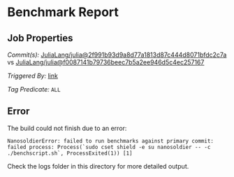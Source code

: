 # Benchmark Report

## Job Properties

*Commit(s):* [JuliaLang/julia@2f991b93d9a8d77a1813d87c444d8071bfdc2c7a](https://github.com/JuliaLang/julia/commit/2f991b93d9a8d77a1813d87c444d8071bfdc2c7a) vs [JuliaLang/julia@f0087141b79736beec7b5a2ee946d5c4ec257167](https://github.com/JuliaLang/julia/commit/f0087141b79736beec7b5a2ee946d5c4ec257167)

*Triggered By:* [link](https://github.com/JuliaLang/julia/pull/26594#issuecomment-375998724)

*Tag Predicate:* `ALL`

## Error

The build could not finish due to an error:

```
NanosoldierError: failed to run benchmarks against primary commit: failed process: Process(`sudo cset shield -e su nanosoldier -- -c ./benchscript.sh`, ProcessExited(1)) [1]
```

Check the logs folder in this directory for more detailed output.

